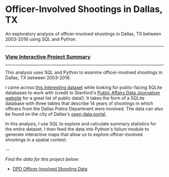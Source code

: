 # Officer-Involved Shootings in Dallas, TX

An exploratory analysis of officer-involved shootings in Dallas, TX between 2003-2016 using SQL and Python.

***
### [View Interactive Project Summary](https://john-salisbury.github.io/dallas-shootings)
***

This analysis uses SQL and Python to examine officer-involved shootings in Dallas, TX between 2003-2016.

I came across [this interesting dataset](https://www.dallasopendata.com/Public-Safety/Dallas-Police-Officer-Involved-Shootings/4gmt-jyx2) while looking for public-facing SQLite databases to work with (credit to Stanford's [Public Affairs Data Journalism website](http://2016.padjo.org/tutorials/sqlite-data-starterpacks/) for a great list of public data!). It takes the form of a SQLite database with three tables that describe 14 years of shootings in which officers from the Dallas Police Department were involved. The data can also be found on the city of Dallas's [open data portal](https://www.dallasopendata.com/Public-Safety/Dallas-Police-Officer-Involved-Shootings/4gmt-jyx2).

In this analysis, I use SQL to explore and calculate summary statistics for the entire dataset. I then feed the data into Python's folium module to generate interactive maps that allow us to explore officer-involved shootings in a spatial context.

--

*Find the data for this project below:*
- [DPD Officer-Involved Shooting Data](https://www.dallasopendata.com/Public-Safety/Dallas-Police-Officer-Involved-Shootings/4gmt-jyx2)
